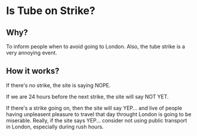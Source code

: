 # Is Tube on Strike?

## Why?

To inform people when to avoid going to London. Also, the tube strike is a very annoying event.

## How it works?

If there's no strike, the site is saying NOPE.

If we are 24 hours before the next strike, the site will say NOT YET.

If there's a strike going on, then the site will say YEP... and live of people having unpleasent pleasure to travel that day throught London is going to be miserable. Really, if the site says YEP... consider not using public transport in London, especially during rush hours.
